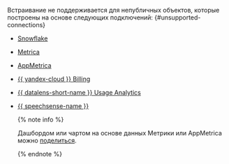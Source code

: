 Встраивание не поддерживается для непубличных объектов, которые построены на основе следующих подключений: {#unsupported-connections}

  * [Snowflake](../../datalens/operations/connection/create-snowflake.md)
  * [Metrica](../../datalens/operations/connection/create-metrica-api.md)
  * [AppMetrica](../../datalens/operations/connection/create-appmetrica.md)
  * [{{ yandex-cloud }} Billing](../../datalens/operations/connection/create-cloud-billing.md)
  * [{{ datalens-short-name }} Usage Analytics](../../datalens/operations/connection/create-usage-tracking.md)
  * [{{ speechsense-name }}](../../datalens/operations/connection/create-speechsense.md)

    {% note info %}

    Дашбордом или чартом на основе данных Метрики или AppMetrica можно [поделиться](../../datalens/concepts/datalens-public.md#metrica-share).

    {% endnote %}
